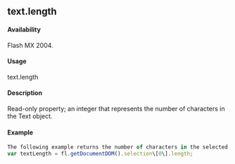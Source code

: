 ## text.length

#### Availability

Flash MX 2004.

#### Usage

text.length

#### Description

Read-only property; an integer that represents the number of characters in the Text object.

#### Example

```javascript
The following example returns the number of characters in the selected text:
var textLength = fl.getDocumentDOM().selection\[0\].length;

```